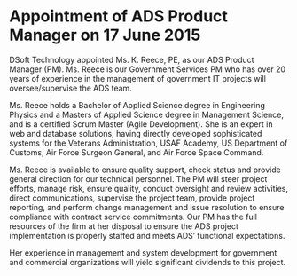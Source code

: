 # Appointment of ADS Product Manager on 17 June 2015 #

DSoft Technology appointed Ms. K. Reece, PE, as our ADS Product Manager (PM).  Ms. Reece is our Government Services PM who has over 20 years of experience in the management of government IT projects will oversee/supervise the ADS team.  

Ms. Reece holds a Bachelor of Applied Science degree in Engineering Physics and a Masters of Applied Science degree in Management Science, and is a certified Scrum Master (Agile Development).  She is an expert in web and database solutions, having directly developed sophisticated systems for the Veterans Administration, USAF Academy, US Department of Customs, Air Force Surgeon General, and Air Force Space Command.  

Ms. Reece is available to ensure quality support, check status and provide general direction for our technical personnel.  The PM will steer project efforts, manage risk, ensure quality, conduct oversight and review activities, direct communications, supervise the project team, provide project reporting, and perform change management and issue resolution to ensure compliance with contract service commitments.  Our PM has the full resources of the firm at her disposal to ensure the ADS project implementation is properly staffed and meets ADS’ functional expectations.  

Her experience in management and system development for government and commercial organizations will yield significant dividends to this project.  
